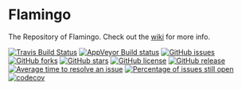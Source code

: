 Flamingo
========

The Repository of Flamingo.
Check out the [wiki](https://github.com/flamingo-geocms/flamingo/wiki) for more info.


[![Travis Build Status](https://travis-ci.org/flamingo-geocms/flamingo.svg?branch=master)](https://travis-ci.org/flamingo-geocms/flamingo)
[![AppVeyor Build status](https://ci.appveyor.com/api/projects/status/msxqhcpp8f0bjixk/branch/master?svg=true)](https://ci.appveyor.com/project/mtoonen/flamingo-e1jns/branch/master)
[![GitHub issues](https://img.shields.io/github/issues/flamingo-geocms/flamingo.svg)](https://github.com/flamingo-geocms/flamingo/issues)
[![GitHub forks](https://img.shields.io/github/forks/flamingo-geocms/flamingo.svg)](https://github.com/flamingo-geocms/flamingo/network)
[![GitHub stars](https://img.shields.io/github/stars/flamingo-geocms/flamingo.svg)](https://github.com/flamingo-geocms/flamingo/stargazers)
[![GitHub license](https://img.shields.io/badge/license-AGPLv3-blue.svg)](https://raw.githubusercontent.com/flamingo-geocms/flamingo/master/LICENSE.txt)
[![GitHub release](https://img.shields.io/github/release/flamingo-geocms/flamingo.svg?maxAge=2592000)]()
[![Average time to resolve an issue](http://isitmaintained.com/badge/resolution/flamingo-geocms/flamingo.svg)](http://isitmaintained.com/project/flamingo-geocms/flamingo "Average time to resolve an issue")
[![Percentage of issues still open](http://isitmaintained.com/badge/open/flamingo-geocms/flamingo.svg)](http://isitmaintained.com/project/flamingo-geocms/flamingo "Percentage of issues still open")
[![codecov](https://codecov.io/gh/flamingo-geocms/flamingo/branch/master/graph/badge.svg)](https://codecov.io/gh/flamingo-geocms/flamingo)
